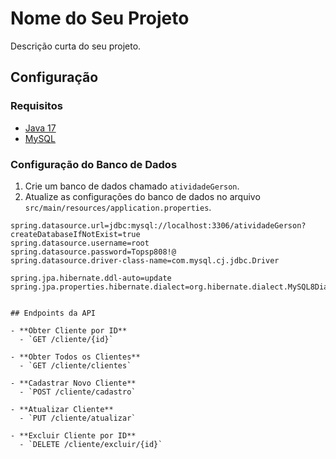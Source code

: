 # Nome do Seu Projeto

Descrição curta do seu projeto.

## Configuração

### Requisitos

- [Java 17](https://www.oracle.com/java/technologies/javase/jdk17-archive-downloads.html)
- [MySQL](https://www.mysql.com/)

### Configuração do Banco de Dados

1. Crie um banco de dados chamado `atividadeGerson`.
2. Atualize as configurações do banco de dados no arquivo `src/main/resources/application.properties`.

```properties
spring.datasource.url=jdbc:mysql://localhost:3306/atividadeGerson?createDatabaseIfNotExist=true
spring.datasource.username=root
spring.datasource.password=Topsp808!@
spring.datasource.driver-class-name=com.mysql.cj.jdbc.Driver

spring.jpa.hibernate.ddl-auto=update
spring.jpa.properties.hibernate.dialect=org.hibernate.dialect.MySQL8Dialect


## Endpoints da API

- **Obter Cliente por ID**
  - `GET /cliente/{id}`
  
- **Obter Todos os Clientes**
  - `GET /cliente/clientes`
  
- **Cadastrar Novo Cliente**
  - `POST /cliente/cadastro`
  
- **Atualizar Cliente**
  - `PUT /cliente/atualizar`
  
- **Excluir Cliente por ID**
  - `DELETE /cliente/excluir/{id}`
